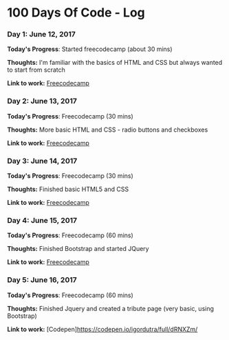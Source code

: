 # 100 Days Of Code - Log

### Day 1: June 12, 2017

**Today's Progress**: Started freecodecamp (about 30 mins)

**Thoughts:** I'm familiar with the basics of HTML and CSS but always wanted to start from scratch

**Link to work:** [Freecodecamp](https://www.freecodecamp.com)

### Day 2: June 13, 2017

**Today's Progress**: Freecodecamp (30 mins)

**Thoughts:** More basic HTML and CSS - radio buttons and checkboxes

**Link to work:** [Freecodecamp](https://www.freecodecamp.com)


### Day 3: June 14, 2017

**Today's Progress**: Freecodecamp (30 mins)

**Thoughts:** Finished basic HTML5 and CSS

**Link to work:** [Freecodecamp](https://www.freecodecamp.com)


### Day 4: June 15, 2017

**Today's Progress**: Freecodecamp (60 mins)

**Thoughts:** Finished Bootstrap and started JQuery

**Link to work:** [Freecodecamp](https://www.freecodecamp.com)


### Day 5: June 16, 2017

**Today's Progress**: Freecodecamp (60 mins)

**Thoughts:** Finished Jquery and created a tribute page (very basic, using Bootstrap)

**Link to work:** [Codepen]https://codepen.io/igordutra/full/dRNXZm/

